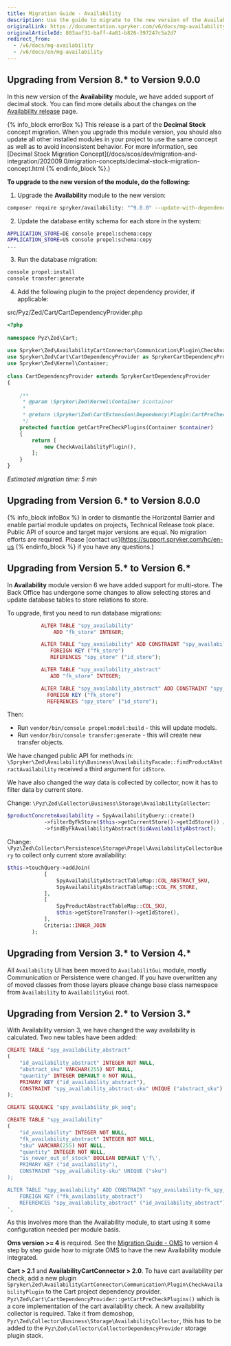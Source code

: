 ```yaml
---
title: Migration Guide - Availability
description: Use the guide to migrate to the new version of the Availability module.
originalLink: https://documentation.spryker.com/v6/docs/mg-availability
originalArticleId: 883aaf31-baff-4a81-b826-397247c5a2d7
redirect_from:
  - /v6/docs/mg-availability
  - /v6/docs/en/mg-availability
---
```


## Upgrading from Version 8.* to Version 9.0.0

In this new version of the **Availability** module, we have added support of decimal stock. You can find more details about the changes on the [Availability release](https://github.com/spryker/availability/releases) page.

{% info_block errorBox %}
This release is a part of the **Decimal Stock** concept migration. When you upgrade this module version, you should also update all other installed modules in your project to use the same concept as well as to avoid inconsistent behavior. For more information, see [Decimal Stock Migration Concept](/docs/scos/dev/migration-and-integration/202009.0/migration-concepts/decimal-stock-migration-concept.html
{% endinfo_block %}.)

**To upgrade to the new version of the module, do the following:**

1. Upgrade the **Availability** module to the new version:

```bash
composer require spryker/availability: "^9.0.0" --update-with-dependencies
```
2. Update the database entity schema for each store in the system:

```bash
APPLICATION_STORE=DE console propel:schema:copy
APPLICATION_STORE=US console propel:schema:copy
...
```
3. Run the database migration:

```bash
console propel:install
console transfer:generate
```
4. Add the following plugin to the project dependency provider, if applicable:

src/Pyz/Zed/Cart/CartDependencyProvider.php

```php
<?php
 
namespace Pyz\Zed\Cart;
 
use Spryker\Zed\AvailabilityCartConnector\Communication\Plugin\CheckAvailabilityPlugin;
use Spryker\Zed\Cart\CartDependencyProvider as SprykerCartDependencyProvider;
use Spryker\Zed\Kernel\Container;
 
class CartDependencyProvider extends SprykerCartDependencyProvider
{
 
    /**
     * @param \Spryker\Zed\Kernel\Container $container
     *
     * @return \Spryker\Zed\CartExtension\Dependency\Plugin\CartPreCheckPluginInterface[]
     */
    protected function getCartPreCheckPlugins(Container $container)
    {
        return [
            new CheckAvailabilityPlugin(),
        ];
    }
}
```
*Estimated migration time: 5 min*


## Upgrading from Version 6.* to Version 8.0.0

{% info_block infoBox %}
In order to dismantle the Horizontal Barrier and enable partial module updates on projects, Technical Release took place. Public API of source and target major versions are equal. No migration efforts are required. Please [contact us](https://support.spryker.com/hc/en-us
{% endinfo_block %} if you have any questions.)

## Upgrading from Version 5.* to Version 6.*

In **Availability** module version 6 we have added support for multi-store. The Back Office has undergone some changes to allow selecting stores and update database tables to store relations to store.

To upgrade, first you need to run database migrations:

```php
           ALTER TABLE "spy_availability"
               ADD "fk_store" INTEGER;

           ALTER TABLE "spy_availability" ADD CONSTRAINT "spy_availability-fk_store"
              FOREIGN KEY ("fk_store")
              REFERENCES "spy_store" ("id_store");

           ALTER TABLE "spy_availability_abstract"
              ADD "fk_store" INTEGER;

           ALTER TABLE "spy_availability_abstract" ADD CONSTRAINT "spy_availability_abstract-fk_store"
             FOREIGN KEY ("fk_store")
             REFERENCES "spy_store" ("id_store");
 ```
 
Then:

* Run `vendor/bin/console propel:model:build` - this will update models.
* Run  `vendor/bin/console transfer:generate` - this will create new transfer objects.

We have changed public API for methods in: `\Spryker\Zed\Availability\Business\AvailabilityFacade::findProductAbstractAvailability` received a third argument for `idStore`.

We have also changed the way data is collected by collector, now it has to filter data by current store.

Change: `\Pyz\Zed\Collector\Business\Storage\AvailabilityCollector`:

```php
$productConcreteAvailability = SpyAvailabilityQuery::create()
            ->filterByFkStore($this->getCurrentStore()->getIdStore()) //note the new filter by method.
            ->findByFkAvailabilityAbstract($idAvailabilityAbstract);
```

Change: `\Pyz\Zed\Collector\Persistence\Storage\Propel\AvailabilityCollectorQuery` to collect only current store availability: 

```php
$this->touchQuery->addJoin(
            [
                SpyAvailabilityAbstractTableMap::COL_ABSTRACT_SKU,
                SpyAvailabilityAbstractTableMap::COL_FK_STORE,
            ],
            [
                SpyProductAbstractTableMap::COL_SKU,
                $this->getStoreTransfer()->getIdStore(),
            ],
            Criteria::INNER_JOIN
        );
```

## Upgrading from Version 3.* to Version 4.*

All `Availability` UI has been moved to `AvailabilitGui` module, mostly Communication or Persistence were changed. If you have overwritten any of moved classes from those layers please change base class namespace from `Availability` to `AvailabilityGui` root.

## Upgrading from Version 2.* to Version 3.*
    
With Availability version 3, we have changed the way availability is calculated. 
Two new tables have been added:

```php
CREATE TABLE "spy_availability_abstract"
(
    "id_availability_abstract" INTEGER NOT NULL,
    "abstract_sku" VARCHAR(255) NOT NULL,
    "quantity" INTEGER DEFAULT 0 NOT NULL,
    PRIMARY KEY ("id_availability_abstract"),
    CONSTRAINT "spy_availability_abstract-sku" UNIQUE ("abstract_sku")
);

CREATE SEQUENCE "spy_availability_pk_seq";

CREATE TABLE "spy_availability"
(
    "id_availability" INTEGER NOT NULL,
    "fk_availability_abstract" INTEGER NOT NULL,
    "sku" VARCHAR(255) NOT NULL,
    "quantity" INTEGER NOT NULL,
    "is_never_out_of_stock" BOOLEAN DEFAULT \'f\',
    PRIMARY KEY ("id_availability"),
    CONSTRAINT "spy_availability-sku" UNIQUE ("sku")
);

ALTER TABLE "spy_availability" ADD CONSTRAINT "spy_availability-fk_spy_availability_abstract"
    FOREIGN KEY ("fk_availability_abstract")
    REFERENCES "spy_availability_abstract" ("id_availability_abstract");
',
```

As this involves more than the Availability module, to start using it some configuration needed per module basis.

**Oms version >= 4** is required. See the [Migration Guide - OMS](/docs/scos/dev/migration-and-integration/202009.0/module-migration-guides/migration-guide-oms.html) to version 4 step by step guide how to migrate OMS to have the new Availability module integrated.

**Cart > 2.1** and **AvailabilityCartConnector > 2.0**. To have cart availability per check, add a new plugin `Spryker\Zed\AvailabilityCartConnector\Communication\Plugin\CheckAvailabilityPlugin` to the Cart project dependency provider. `Pyz\Zed\Cart\CartDependencyProvider::getCartPreCheckPlugins()` which is a core implementation of the cart availability check.
A new availability collector is required. Take it from demoshop, `Pyz\Zed\Collector\Business\Storage\AvailabilityCollector`, this has to be added to the `Pyz\Zed\Collector\CollectorDependencyProvider` storage plugin stack.

